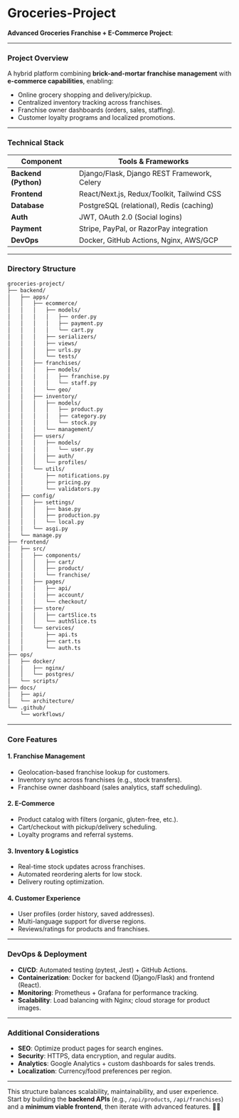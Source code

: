 # Groceries-Project
**Advanced Groceries Franchise + E-Commerce Project**:

---

### **Project Overview**  
A hybrid platform combining **brick-and-mortar franchise management** with **e-commerce capabilities**, enabling:  
- Online grocery shopping and delivery/pickup.  
- Centralized inventory tracking across franchises.  
- Franchise owner dashboards (orders, sales, staffing).  
- Customer loyalty programs and localized promotions.  

---

### **Technical Stack**  
| **Component**       | **Tools & Frameworks**                          |  
|----------------------|-------------------------------------------------|  
| **Backend (Python)** | Django/Flask, Django REST Framework, Celery     |  
| **Frontend**         | React/Next.js, Redux/Toolkit, Tailwind CSS      |  
| **Database**         | PostgreSQL (relational), Redis (caching)        |  
| **Auth**             | JWT, OAuth 2.0 (Social logins)                  |  
| **Payment**          | Stripe, PayPal, or RazorPay integration         |  
| **DevOps**           | Docker, GitHub Actions, Nginx, AWS/GCP          |  

---

### **Directory Structure**  
```bash
groceries-project/
├── backend/
│   ├── apps/
│   │   ├── ecommerce/
│   │   │   ├── models/
│   │   │   │   ├── order.py
│   │   │   │   ├── payment.py
│   │   │   │   └── cart.py
│   │   │   ├── serializers/
│   │   │   ├── views/
│   │   │   ├── urls.py
│   │   │   └── tests/
│   │   ├── franchises/
│   │   │   ├── models/
│   │   │   │   ├── franchise.py
│   │   │   │   └── staff.py
│   │   │   └── geo/
│   │   ├── inventory/
│   │   │   ├── models/
│   │   │   │   ├── product.py
│   │   │   │   ├── category.py
│   │   │   │   └── stock.py
│   │   │   └── management/
│   │   ├── users/
│   │   │   ├── models/
│   │   │   │   └── user.py
│   │   │   ├── auth/
│   │   │   └── profiles/
│   │   └── utils/
│   │       ├── notifications.py
│   │       ├── pricing.py
│   │       └── validators.py
│   ├── config/
│   │   ├── settings/
│   │   │   ├── base.py
│   │   │   ├── production.py
│   │   │   └── local.py
│   │   └── asgi.py
│   └── manage.py
├── frontend/
│   ├── src/
│   │   ├── components/
│   │   │   ├── cart/
│   │   │   ├── product/
│   │   │   └── franchise/
│   │   ├── pages/
│   │   │   ├── api/
│   │   │   ├── account/
│   │   │   └── checkout/
│   │   ├── store/
│   │   │   ├── cartSlice.ts
│   │   │   └── authSlice.ts
│   │   └── services/
│   │       ├── api.ts
│   │       ├── cart.ts
│   │       └── auth.ts
├── ops/
│   ├── docker/
│   │   ├── nginx/
│   │   └── postgres/
│   └── scripts/
├── docs/
│   ├── api/
│   └── architecture/
└── .github/
    └── workflows/
```

---

### **Core Features**  
#### **1. Franchise Management**  
- Geolocation-based franchise lookup for customers.  
- Inventory sync across franchises (e.g., stock transfers).  
- Franchise owner dashboard (sales analytics, staff scheduling).  

#### **2. E-Commerce**  
- Product catalog with filters (organic, gluten-free, etc.).  
- Cart/checkout with pickup/delivery scheduling.  
- Loyalty programs and referral systems.  

#### **3. Inventory & Logistics**  
- Real-time stock updates across franchises.  
- Automated reordering alerts for low stock.  
- Delivery routing optimization.  

#### **4. Customer Experience**  
- User profiles (order history, saved addresses).  
- Multi-language support for diverse regions.  
- Reviews/ratings for products and franchises.  

---

### **DevOps & Deployment**  
- **CI/CD**: Automated testing (pytest, Jest) + GitHub Actions.  
- **Containerization**: Docker for backend (Django/Flask) and frontend (React).  
- **Monitoring**: Prometheus + Grafana for performance tracking.  
- **Scalability**: Load balancing with Nginx; cloud storage for product images.  

---

### **Additional Considerations**  
- **SEO**: Optimize product pages for search engines.  
- **Security**: HTTPS, data encryption, and regular audits.  
- **Analytics**: Google Analytics + custom dashboards for sales trends.  
- **Localization**: Currency/food preferences per region.  

--- 

This structure balances scalability, maintainability, and user experience. Start by building the **backend APIs** (e.g., `/api/products`, `/api/franchises`) and a **minimum viable frontend**, then iterate with advanced features. 🛒🚀